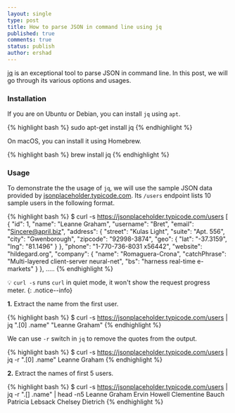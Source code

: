 ```yaml
---
layout: single
type: post
title: How to parse JSON in command line using jq
published: true
comments: true
status: publish
author: ershad
---
```

[jq](https://stedolan.github.io/jq) is an exceptional tool to parse JSON in command line. In this post, we will go through its various options and usages.

### Installation

If you are on Ubuntu or Debian, you can install `jq` using `apt`.

{% highlight bash %}
sudo apt-get install jq
{% endhighlight %}

On macOS, you can install it using Homebrew.

{% highlight bash %}
brew install jq
{% endhighlight %}

### Usage

To demonstrate the the usage of `jq`, we will use the sample JSON data provided by [jsonplaceholder.typicode.com](https://jsonplaceholder.typicode.com). Its `/users` endpoint lists 10 sample users in the following format.

{% highlight bash %}
$ curl -s https://jsonplaceholder.typicode.com/users
[
  {
    "id": 1,
    "name": "Leanne Graham",
    "username": "Bret",
    "email": "Sincere@april.biz",
    "address": {
      "street": "Kulas Light",
      "suite": "Apt. 556",
      "city": "Gwenborough",
      "zipcode": "92998-3874",
      "geo": {
        "lat": "-37.3159",
        "lng": "81.1496"
      }
    },
    "phone": "1-770-736-8031 x56442",
    "website": "hildegard.org",
    "company": {
      "name": "Romaguera-Crona",
      "catchPhrase": "Multi-layered client-server neural-net",
      "bs": "harness real-time e-markets"
    }
  },
.....
{% endhighlight %}

💡 `curl -s` runs `curl` in quiet mode, it won't show the request progress meter.
{: .notice--info}

**1.** Extract the name from the first user.

{% highlight bash %}
$ curl -s https://jsonplaceholder.typicode.com/users | \
    jq ".[0] .name"
"Leanne Graham"
{% endhighlight %}

We can use `-r` switch in `jq` to remove the quotes from the output.

{% highlight bash %}
$ curl -s https://jsonplaceholder.typicode.com/users | \
    jq -r ".[0] .name"
Leanne Graham
{% endhighlight %}

**2.** Extract the names of first 5 users.

{% highlight bash %}
$ curl -s https://jsonplaceholder.typicode.com/users | \
    jq -r ".[] .name" | head -n5
Leanne Graham
Ervin Howell
Clementine Bauch
Patricia Lebsack
Chelsey Dietrich
{% endhighlight %}
